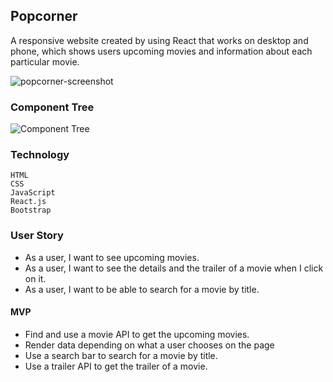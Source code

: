 ## Popcorner

A responsive website created by using React that works on desktop and phone, which shows users upcoming movies and information about each particular movie.

![popcorner-screenshot](https://user-images.githubusercontent.com/99930464/187485771-da470bae-2f5a-47a7-8e87-e4c1bde0789a.png)

### Component Tree

![Component Tree](https://user-images.githubusercontent.com/99930464/192010547-b1fe8a33-c72c-45e1-b7c7-ffa4755da6a1.png)

### Technology

    HTML
    CSS
    JavaScript
    React.js
    Bootstrap

### User Story

- As a user, I want to see upcoming movies.
- As a user, I want to see the details and the trailer of a movie when I click on it.
- As a user, I want to be able to search for a movie by title.

#### MVP

- Find and use a movie API to get the upcoming movies.
- Render data depending on what a user chooses on the page
- Use a search bar to search for a movie by title.
- Use a trailer API to get the trailer of a movie.

